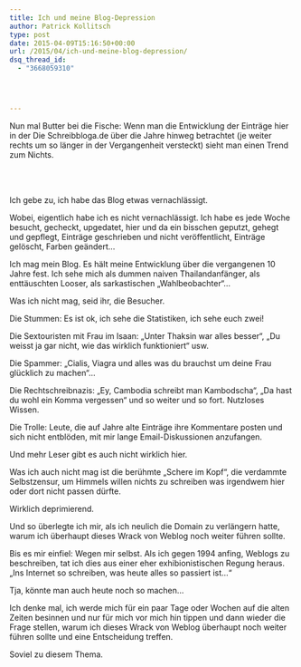 ```yaml
---
title: Ich und meine Blog-Depression
author: Patrick Kollitsch
type: post
date: 2015-04-09T15:16:50+00:00
url: /2015/04/ich-und-meine-blog-depression/
dsq_thread_id:
  - "3668059310"




---
```

Nun mal Butter bei die Fische: Wenn man die Entwicklung der Einträge hier in der Die Schreibbloga.de über die Jahre hinweg betrachtet (je weiter rechts um so länger in der Vergangenheit versteckt) sieht man einen Trend zum Nichts. 

<div class="sparkline" style="text-align:center;height:35px;margin-top:3px;" data-values="2,1,3,2,2,1,7,1,1,1,2,2,1,1,2,3,3,3,3,3,3,1,3,1,1,3,4,1,1,1,4,1,3,4,1,2,2,3,4,4,2,1,3,9,1,1,1,8,8,3,9,4,1,8,5,9,23,17,5,8,7,12,10,3,6,8,15,11,4,5,10,8,6,4,6,6,13,10,21,5,21,5,8,7,19,16,8,16,18,23,32,4,12,18,15,35,34,30,23,22,31,30,28,36,48,40,30,49,42,23,47,87,42,44,32,21,29,30,41,28,48,93,40,49,46,20,21,23,32,34,35,35">
</div>

Ich gebe zu, ich habe das Blog etwas vernachlässigt. 

Wobei, eigentlich habe ich es nicht vernachlässigt. Ich habe es jede Woche besucht, gecheckt, upgedatet, hier und da ein bisschen geputzt, gehegt und gepflegt, Einträge geschrieben und nicht veröffentlicht, Einträge gelöscht, Farben geändert&#8230;

Ich mag mein Blog. Es hält meine Entwicklung über die vergangenen 10 Jahre fest. Ich sehe mich als dummen naiven Thailandanfänger, als enttäuschten Looser, als sarkastischen &#8222;Wahlbeobachter&#8220;&#8230; 

Was ich nicht mag, seid ihr, die Besucher. 

Die Stummen: Es ist ok, ich sehe die Statistiken, ich sehe euch zwei!

Die Sextouristen mit Frau im Isaan: &#8222;Unter Thaksin war alles besser&#8220;, &#8222;Du weisst ja gar nicht, wie das wirklich funktioniert&#8220; usw. 

Die Spammer: &#8222;Cialis, Viagra und alles was du brauchst um deine Frau glücklich zu machen&#8220;&#8230; 

Die Rechtschreibnazis: &#8222;Ey, Cambodia schreibt man Kambodscha&#8220;, &#8222;Da hast du wohl ein Komma vergessen&#8220; und so weiter und so fort. Nutzloses Wissen. 

Die Trolle: Leute, die auf Jahre alte Einträge ihre Kommentare posten und sich nicht entblöden, mit mir lange Email-Diskussionen anzufangen. 

Und mehr Leser gibt es auch nicht wirklich hier. 

Was ich auch nicht mag ist die berühmte &#8222;Schere im Kopf&#8220;, die verdammte Selbstzensur, um Himmels willen nichts zu schreiben was irgendwem hier oder dort nicht passen dürfte.

Wirklich deprimierend.

Und so überlegte ich mir, als ich neulich die Domain zu verlängern hatte, warum ich überhaupt dieses Wrack von Weblog noch weiter führen sollte. 

Bis es mir einfiel: Wegen mir selbst. Als ich gegen 1994 anfing, Weblogs zu beschreiben, tat ich dies aus einer eher exhibionistischen Regung heraus. &#8222;Ins Internet so schreiben, was heute alles so passiert ist&#8230;&#8220;

Tja, könnte man auch heute noch so machen&#8230;

Ich denke mal, ich werde mich für ein paar Tage oder Wochen auf die alten Zeiten besinnen und nur für mich vor mich hin tippen und dann wieder die Frage stellen, warum ich dieses Wrack von Weblog überhaupt noch weiter führen sollte und eine Entscheidung treffen.

Soviel zu diesem Thema.